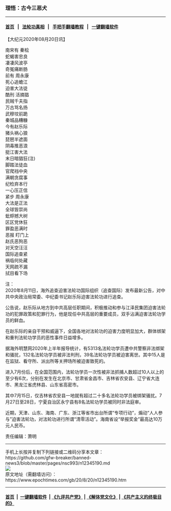 ### 理悟：古今三恶犬
------------------------

#### [首页](https://github.com/gfw-breaker/banned-news3/blob/master/README.md) &nbsp;&nbsp;|&nbsp;&nbsp; [法轮功真相](https://github.com/begood0513/basic/blob/master/README.md)  &nbsp;&nbsp;|&nbsp;&nbsp; [手把手翻墙教程](https://github.com/gfw-breaker/guides/wiki)  &nbsp;&nbsp;|&nbsp;&nbsp; [一键翻墙软件](https://github.com/gfw-breaker/nogfw/blob/master/README.md)  



<div><p>
 【大纪元2020年08月20日讯】
</p>
<p>
 南宋有
 <ok href="https://www.epochtimes.com/gb/tag/%E7%A7%A6%E6%A1%A7.html">
  秦桧
 </ok>
 <br/>
 蛇蝎害忠良
 <br/>
 凄凄风波亭
 <br/>
 奇冤痛断肠
 <br/>
 前有
 <ok href="https://www.epochtimes.com/gb/tag/%E5%91%A8%E6%B0%B8%E5%BA%B7.html">
  周永康
 </ok>
 <br/>
 死心追蟾江
 <br/>
 迫害大法徒
 <br/>
 <ok href="https://www.epochtimes.com/gb/tag/%E9%85%B7%E5%88%91.html">
  酷刑
 </ok>
 活摘猖
 <br/>
 民贼千夫指
 <br/>
 万古骂名扬
 <br/>
 武穆坟前跪
 <br/>
 秦城品糟糠
 <br/>
 今有赵乐际
 <br/>
 猪头祸心狼
 <br/>
 琵琶半遮面
 <br/>
 阴毒推恶浪
 <br/>
 挺江害大法
 <br/>
 末日暗猖狂(注)
 <br/>
 脚踏法徒血
 <br/>
 官爬裆中央
 <br/>
 满朝贪腐事
 <br/>
 纪检弃本行
 <br/>
 一心压正信
 <br/>
 紧步
 <ok href="https://www.epochtimes.com/gb/tag/%E5%91%A8%E6%B0%B8%E5%BA%B7.html">
  周永康
 </ok>
 <br/>
 大法是正法
 <br/>
 全球皆崇尚
 <br/>
 蚍蜉撼大树
 <br/>
 区区党休狂
 <br/>
 罪盈恶满时
 <br/>
 <ok href="https://www.epochtimes.com/gb/tag/%E6%81%B6%E6%8A%A5.html">
  恶报
 </ok>
 盯门上
 <br/>
 赵氏恶狗恶
 <br/>
 对天空汪汪
 <br/>
 国际追查紧
 <br/>
 祸临何处藏
 <br/>
 天网疏不漏
 <br/>
 拭目看下场
</p>
<p>
 注：
 <br/>
 2020年8月11日，海外追查迫害法轮功国际组织（追查国际）发布最新公告，对中共中央政治局常委、中纪委书记赵乐际迫害法轮功进行追查。
</p>
<p>
 公告说，赵乐际从地方到中共高层任职期间，积极推动和参与江泽民集团迫害法轮功的犯罪政策和犯罪行为，他是现任中共高层的重要成员，双手沾满迫害法轮功学员的鲜血。
</p>
<p>
 在赵乐际的亲自干预和威逼下，全国各地对法轮功的迫害力度明显加大，群体绑架和重判法轮功学员的恶性事件日益增多。
</p>
<p>
 据海外明慧网2020年上半年报导统计，有5313名法轮功学员遭中共警察非法绑架和骚扰，132名法轮功学员被非法判刑，39名法轮功学员被迫害离世。其中15人是在监狱、看守所、派出所等关押场所被迫害致死的。
</p>
<p>
 进入7月份后，在全国范围内，法轮功学员一次性被非法抓捕人数超过10人以上的至少有6次，分别在发生在北京市、甘肃省金昌市、吉林省农安县、辽宁省大连市、黑龙江省虎林县、山东省高密市。
</p>
<p>
 其中7月15日，仅吉林省农安县一地就有超过二十多名法轮功学员被绑架骚扰。7月27日至28日，宁夏自治区永宁县有8名法轮功学员被同时非法庭审。
</p>
<p>
 近期，天津、山东、海南、广东、浙江等省市出台所谓“专项行动”，煽动“人人参与”迫害法轮功，对法轮功进行所谓“清零活动”。海南省设“举报奖金”最高达10万元人民币。
</p>
<p>
 责任编辑：萧明
</p>
</div>
<hr/>
手机上长按并复制下列链接或二维码分享本文章：<br/>
https://github.com/gfw-breaker/banned-news3/blob/master/pages/nsc993/n12345190.md <br/>
<a href='https://github.com/gfw-breaker/banned-news3/blob/master/pages/nsc993/n12345190.md'><img src='https://github.com/gfw-breaker/banned-news3/blob/master/pages/nsc993/n12345190.md.png'/></a> <br/>
原文地址（需翻墙访问）：https://www.epochtimes.com/gb/20/8/20/n12345190.htm


------------------------
#### [首页](https://github.com/gfw-breaker/banned-news3/blob/master/README.md) &nbsp;|&nbsp; [一键翻墙软件](https://github.com/gfw-breaker/nogfw/blob/master/README.md) &nbsp;| [《九评共产党》](https://github.com/gfw-breaker/9ping.md/blob/master/README.md#九评之一评共产党是什么) | [《解体党文化》](https://github.com/gfw-breaker/jtdwh.md/blob/master/README.md) | [《共产主义的终极目的》](https://github.com/gfw-breaker/gczydzjmd.md/blob/master/README.md)


<img src='http://gfw-breaker.win/banned-news3/pages/nsc993/n12345190.md' width='0px' height='0px'/>